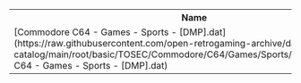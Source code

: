 <table>
<tr><th>Name</th><th>Size</th></tr>
<tr><td>[Commodore C64 - Games - Sports - [DMP].dat](https://raw.githubusercontent.com/open-retrogaming-archive/dat-catalog/main/root/basic/TOSEC/Commodore/C64/Games/Sports/[DMP]/Commodore C64 - Games - Sports - [DMP].dat)</td><td>4716</td></tr>
</table>

